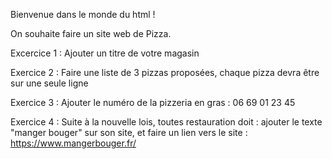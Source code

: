 
Bienvenue dans le monde du html !

On souhaite faire un site web de Pizza.

Excercice 1 :
Ajouter un titre de votre magasin

Exercice 2 :
Faire une liste de 3 pizzas proposées, chaque pizza devra être sur une seule ligne

Exercice 3 :
Ajouter le numéro de la pizzeria en gras : 06 69 01 23 45

Exercice 4 : 
Suite à la nouvelle lois, toutes restauration doit : ajouter le texte "manger bouger" sur son site, et faire un lien vers le site : https://www.mangerbouger.fr/
